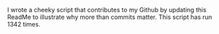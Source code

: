 I wrote a cheeky script that contributes to my Github by updating this ReadMe to illustrate why more than commits matter. This script has run 1342 times.